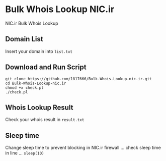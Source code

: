 # Bulk Whois Lookup NIC.ir
NIC.ir Bulk Whois Lookup

## Domain List
Insert your domain into `list.txt`

## Download and Run Script
```
git clone https://github.com/1817666/Bulk-Whois-Lookup-nic.ir.git
cd Bulk-Whois-Lookup-nic.ir
chmod +x check.pl
./check.pl
```

## Whois Lookup Result
Check your whois result in `result.txt`

## Sleep time
Change sleep time to prevent blocking in NIC.ir firewall ...
check sleep time in line ... `sleep(10)`
